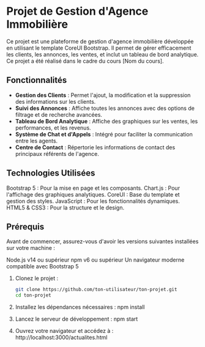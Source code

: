 # Projet de Gestion d'Agence Immobilière

Ce projet est une plateforme de gestion d'agence immobilière développée en utilisant le template CoreUI Bootstrap. Il permet de gérer efficacement les clients, les annonces, les ventes, et inclut un tableau de bord analytique. Ce projet a été réalisé dans le cadre du cours [Nom du cours].

## Fonctionnalités

- **Gestion des Clients** : Permet l'ajout, la modification et la suppression des informations sur les clients.
- **Suivi des Annonces** : Affiche toutes les annonces avec des options de filtrage et de recherche avancées.
- **Tableau de Bord Analytique** : Affiche des graphiques sur les ventes, les performances, et les revenus.
- **Système de Chat et d'Appels** : Intégré pour faciliter la communication entre les agents.
- **Centre de Contact** : Répertorie les informations de contact des principaux référents de l'agence.

## Technologies Utilisées
Bootstrap 5 : Pour la mise en page et les composants.
Chart.js : Pour l'affichage des graphiques analytiques.
CoreUI : Base du template et gestion des styles.
JavaScript : Pour les fonctionnalités dynamiques.
HTML5 & CSS3 : Pour la structure et le design.

## Prérequis
Avant de commencer, assurez-vous d'avoir les versions suivantes installées sur votre machine :

Node.js v14 ou supérieur
npm v6 ou supérieur
Un navigateur moderne compatible avec Bootstrap 5

1. Clonez le projet :
   ```bash
   git clone https://github.com/ton-utilisateur/ton-projet.git
   cd ton-projet

2. Installez les dépendances nécessaires :
   npm install
   
3. Lancez le serveur de développement :
   npm start

4. Ouvrez votre navigateur et accédez à :
   http://localhost:3000/actualites.html

